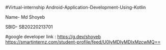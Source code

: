 #Virtual-internship
Android-Application-Development-Using-Kotlin

Name- Md Shoyeb

SBID- SB20220213701

#google developer link : https://g.dev/shoyeb 
https://smartinternz.com/student-profile/feed/U0IyMDIyMDIxMzcwMQ==
